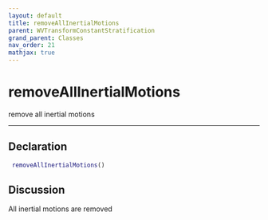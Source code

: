 ```yaml
---
layout: default
title: removeAllInertialMotions
parent: WVTransformConstantStratification
grand_parent: Classes
nav_order: 21
mathjax: true
---
```


#  removeAllInertialMotions

remove all inertial motions


---

## Declaration
```matlab
 removeAllInertialMotions()
```
## Discussion

  All inertial motions are removed
    
